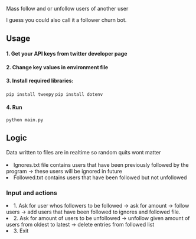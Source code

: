 Mass follow and or unfollow users of another user

I guess you could also call it a follower churn bot.

##
<h2>Usage</h2>
<h4>1. Get your API keys from twitter developer page</h4>
<h4>2. Change key values in environment file</h4>
<h4>3. Install required libraries:</h4>
<code>pip install tweepy</code>
<code>pip install dotenv</code>
<br>
<h4>4. Run</h4>
<code>python main.py</code>

<h2>Logic</h2>
Data written to files are in realtime so random quits wont matter
<br><br>
<li>Ignores.txt file contains users that have been previously followed by the program -> these users will be ignored in future
<li>Followed.txt contains users that have been followed but not unfollowed
<br>
<h3>Input and actions</h3>
<li>1. Ask for user whos followers to be followed -> ask for amount -> follow users -> add users that have been followed to ignores and followed file.
<li>2. Ask for amount of users to be unfollowed -> unfollow given amount of users from oldest to latest -> delete entries from followed list
<li>3. Exit
